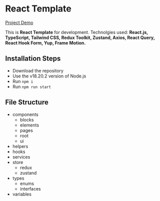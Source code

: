 # React Template

[Project Demo](https://react-template-mocha.vercel.app/)

This is **React Template** for development. Technolgies used: **React.js, TypeScript, Tailwind CSS, Redux Toolkit, Zustand, Axios, React Query, React Hook Form, Yup, Frame Motion.**

## Installation Steps

-   Download the repository
-   Use the v18.20.2 version of Node.js
-   Run `npm i`
-   Run `npm run start`

## File Structure

-   components
    -   blocks
    -   elements
    -   pages
    -   root
    -   ui
-   helpers
-   hooks
-   services
-   store
    -   redux
    -   zustand
-   types
    -   enums
    -   interfaces
-   variables
